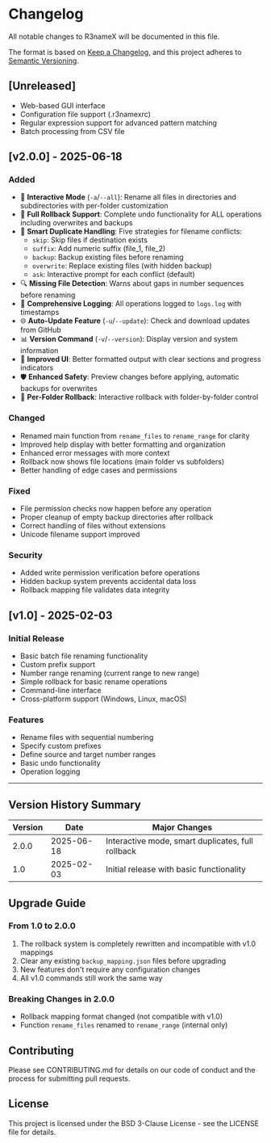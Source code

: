 # Changelog

All notable changes to R3nameX will be documented in this file.

The format is based on [Keep a Changelog](https://keepachangelog.com/en/1.0.0/),
and this project adheres to [Semantic Versioning](https://semver.org/spec/v2.0.0.html).

## [Unreleased]
- Web-based GUI interface
- Configuration file support (.r3namexrc)
- Regular expression support for advanced pattern matching
- Batch processing from CSV file

## [v2.0.0] - 2025-06-18

### Added
- 🎯 **Interactive Mode** (`-a`/`--all`): Rename all files in directories and subdirectories with per-folder customization
- 🔄 **Full Rollback Support**: Complete undo functionality for ALL operations including overwrites and backups
- 📁 **Smart Duplicate Handling**: Five strategies for filename conflicts:
  - `skip`: Skip files if destination exists
  - `suffix`: Add numeric suffix (file_1, file_2)
  - `backup`: Backup existing files before renaming
  - `overwrite`: Replace existing files (with hidden backup)
  - `ask`: Interactive prompt for each conflict (default)
- 🔍 **Missing File Detection**: Warns about gaps in number sequences before renaming
- 📝 **Comprehensive Logging**: All operations logged to `logs.log` with timestamps
- 🌐 **Auto-Update Feature** (`-u`/`--update`): Check and download updates from GitHub
- 📊 **Version Command** (`-v`/`--version`): Display version and system information
- 🎨 **Improved UI**: Better formatted output with clear sections and progress indicators
- 🛡️ **Enhanced Safety**: Preview changes before applying, automatic backups for overwrites
- 📂 **Per-Folder Rollback**: Interactive rollback with folder-by-folder control

### Changed
- Renamed main function from `rename_files` to `rename_range` for clarity
- Improved help display with better formatting and organization
- Enhanced error messages with more context
- Rollback now shows file locations (main folder vs subfolders)
- Better handling of edge cases and permissions

### Fixed
- File permission checks now happen before any operation
- Proper cleanup of empty backup directories after rollback
- Correct handling of files without extensions
- Unicode filename support improved

### Security
- Added write permission verification before operations
- Hidden backup system prevents accidental data loss
- Rollback mapping file validates data integrity

## [v1.0] - 2025-02-03

### Initial Release
- Basic batch file renaming functionality
- Custom prefix support
- Number range renaming (current range to new range)
- Simple rollback for basic rename operations
- Command-line interface
- Cross-platform support (Windows, Linux, macOS)

### Features
- Rename files with sequential numbering
- Specify custom prefixes
- Define source and target number ranges
- Basic undo functionality
- Operation logging

---

## Version History Summary

| Version | Date | Major Changes |
|---------|------|---------------|
| 2.0.0 | 2025-06-18 | Interactive mode, smart duplicates, full rollback |
| 1.0 | 2025-02-03 | Initial release with basic functionality |

## Upgrade Guide

### From 1.0 to 2.0.0
1. The rollback system is completely rewritten and incompatible with v1.0 mappings
2. Clear any existing `backup_mapping.json` files before upgrading
3. New features don't require any configuration changes
4. All v1.0 commands still work the same way

### Breaking Changes in 2.0.0
- Rollback mapping format changed (not compatible with v1.0)
- Function `rename_files` renamed to `rename_range` (internal only)

## Contributing
Please see CONTRIBUTING.md for details on our code of conduct and the process for submitting pull requests.

## License
This project is licensed under the BSD 3-Clause License - see the LICENSE file for details.
